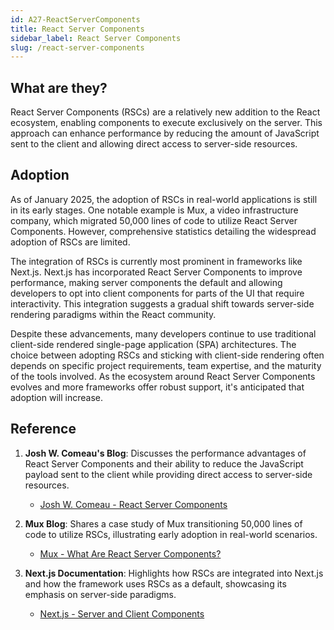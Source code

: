 ```yaml
---
id: A27-ReactServerComponents
title: React Server Components
sidebar_label: React Server Components
slug: /react-server-components
---
```


## What are they?

React Server Components (RSCs) are a relatively new addition to the React ecosystem, enabling components to execute exclusively on the server. This approach can enhance performance by reducing the amount of JavaScript sent to the client and allowing direct access to server-side resources.

## Adoption

As of January 2025, the adoption of RSCs in real-world applications is still in its early stages. One notable example is Mux, a video infrastructure company, which migrated 50,000 lines of code to utilize React Server Components. However, comprehensive statistics detailing the widespread adoption of RSCs are limited.

The integration of RSCs is currently most prominent in frameworks like Next.js. Next.js has incorporated React Server Components to improve performance, making server components the default and allowing developers to opt into client components for parts of the UI that require interactivity. This integration suggests a gradual shift towards server-side rendering paradigms within the React community.

Despite these advancements, many developers continue to use traditional client-side rendered single-page application (SPA) architectures. The choice between adopting RSCs and sticking with client-side rendering often depends on specific project requirements, team expertise, and the maturity of the tools involved. As the ecosystem around React Server Components evolves and more frameworks offer robust support, it's anticipated that adoption will increase.

## Reference

1. **Josh W. Comeau's Blog**: Discusses the performance advantages of React Server Components and their ability to reduce the JavaScript payload sent to the client while providing direct access to server-side resources.

   - [Josh W. Comeau - React Server Components](https://www.joshwcomeau.com/react/server-components/)

2. **Mux Blog**: Shares a case study of Mux transitioning 50,000 lines of code to utilize RSCs, illustrating early adoption in real-world scenarios.

   - [Mux - What Are React Server Components?](https://www.mux.com/blog/what-are-react-server-components)

3. **Next.js Documentation**: Highlights how RSCs are integrated into Next.js and how the framework uses RSCs as a default, showcasing its emphasis on server-side paradigms.
   - [Next.js - Server and Client Components](https://nextjs.org/learn/react-foundations/server-and-client-components)

